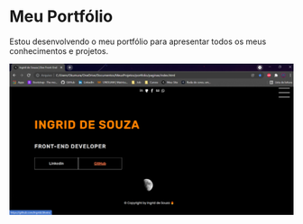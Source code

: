 # Meu Portfólio
 Estou desenvolvendo o meu portfólio para apresentar todos os meus conhecimentos e projetos.

 <img src="index.png" alt="imagem do index"></img>